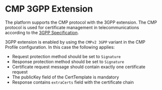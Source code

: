 # CMP 3GPP Extension

The platform supports the CMP protocol with the 3GPP extension. The CMP protocol is used for certificate management in telecommunications according to the [3GPP Specification](https://www.3gpp.org/specifications-technologies).

3GPP extension is enabled by using the `CMPv2 3GPP` variant in the CMP Profile configuration. In this case the following applies:
- Request protection method should be set to `Signature`
- Response protection method should be set to `Signature`
- Certificate request message should contain exactly one certificate request
- The publicKey field of the CertTemplate is mandatory
- Response contains `extraCerts` field with the certificate chain

